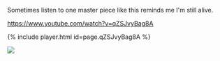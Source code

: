 Sometimes listen to one master piece like this reminds me I'm still alive.

https://www.youtube.com/watch?v=qZSJvyBag8A

{% include player.html id=page.qZSJvyBag8A %}

![](https://www.youtube.com/watch?v=qZSJvyBag8A)
